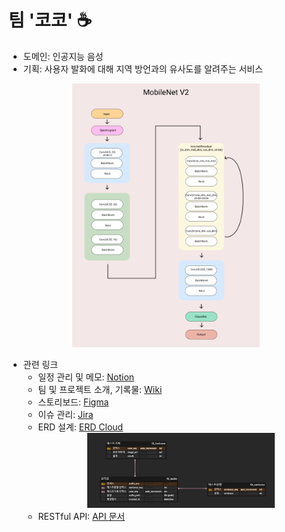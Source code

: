 # 팀 '코코' ☕
- 도메인: 인공지능 음성
- 기획: 사용자 발화에 대해 지역 방언과의 유사도를 알려주는 서비스

<div align=center><img src="./assets/MobileNet_V2.png" width="300"></div>
<!-- ![mobilenetv2](./assets/MobileNet_V2.png =250x100) -->

- 관련 링크
    - 일정 관리 및 메모: [Notion](https://www.notion.so/2-3-6831bb2eec164531af14b0296e39d1aa)
    - 팀 및 프로젝트 소개, 기록물: [Wiki](https://lab.ssafy.com/s06-ai-speech-sub2/S06P22A203/-/wikis/home)
    - 스토리보드: [Figma](https://www.figma.com/file/R3nBd2AO4kMK2cPeYSM5zh/Team_COCO-team-library?node-id=411%3A3)
    - 이슈 관리: [Jira](https://jira.ssafy.com/secure/RapidBoard.jspa?rapidView=11328&projectKey=S06P22A203&view=planning.nodetail&issueLimit=100)
    - ERD 설계: [ERD Cloud](https://www.erdcloud.com/d/M2S4jr4ra8ruhDFGX)
      <div align=center><img src="./assets/ERD.png" width="300"></div>
    - RESTful API: [API 문서](https://scalloped-fox-c83.notion.site/API-313fbc4f31314f148b3c750e86ff26f7)

